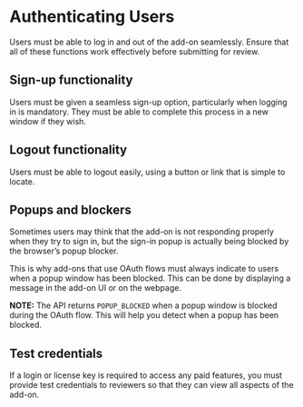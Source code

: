 # Authenticating Users

Users must be able to log in and out of the add-on seamlessly. Ensure that all of these functions work effectively before submitting for review.

## Sign-up functionality

Users must be given a seamless sign-up option, particularly when logging in is mandatory. They must be able to complete this process in a new window if they wish.

## Logout functionality

Users must be able to logout easily, using a button or link that is simple to locate.

## Popups and blockers

Sometimes users may think that the add-on is not responding properly when they try to sign in, but the sign-in popup is actually being blocked by the browser’s popup blocker.

This is why add-ons that use OAuth flows must always indicate to users when a popup window has been blocked. This can be done by displaying a message in the add-on UI or on the webpage.

**NOTE:** The API returns `POPUP_BLOCKED` when a popup window is blocked during the OAuth flow. This will help you detect when a popup has been blocked.

## Test credentials

If a login or license key is required to access any paid features, you must provide test credentials to reviewers so that they can view all aspects of the add-on.

